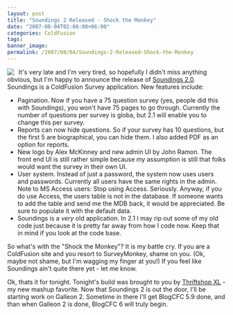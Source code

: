 ```yaml
---
layout: post
title: "Soundings 2 Released - Shock the Monkey"
date: "2007-08-04T02:08:00+06:00"
categories: ColdFusion 
tags: 
banner_image: 
permalink: /2007/08/04/Soundings-2-Released-Shock-the-Monkey
---
```


<img src="https://static.raymondcamden.com/images/cfjedi//logo.gif" align="left" style="margin-right: 10px">

It's very late and I'm very tired, so hopefully I didn't miss anything obvious, but I'm happy to announce the release of <a href="http://soundings.riaforge.org">Soundings 2.0</a>. Soundings is a ColdFusion Survey application. New features include:

<ul>
<li>Pagination. Now if you have a 75 question survey (yes, people did this with Soundings), you won't have 75 pages to go through. Currently the number of questions per survey is globa, but 2.1 will enable you to change this per survey.
<li>Reports can now hide questions. So if your survey has 10 questions, but the first 5 are biographical, you can hide them. I also added PDF as an option for reports.
<li>New logo by Alex McKinney and new admin UI by John Ramon. The front end UI is still rather simple because my assumption is still that folks would want the survey in their own UI.
<li>User system. Instead of just a password, the system now uses users and passwords. Currently all users have the same rights in the admin. Note to MS Access users: Stop using Access. Seriously. Anyway, if you do use Access, the users table is not in the database. If someone wants to add the table and send me the MDB back, it would be appreciated. Be sure to populate it with the default data.
<li>Soundings is a <i>very</i> old application. In 2.1 I may rip out some of my old code just because it is pretty far away from how I code now. Keep that in mind if you look at the code base.
</ul>

So what's with the "Shock the Monkey"? It is my battle cry. If you are a ColdFusion site and you resort to SurveyMonkey, shame on you. (Ok, maybe not shame, but I'm wagging my finger at you!) If you feel like Soundings ain't quite there yet - let me know. 

Ok, thats it for tonight. Tonight's build was brought to you by <a href="http://www.thriftshopxl.com/">Thriftshop XL</a> - my new mashup favorite. Now that Soundings 2 is out the door, I'll be starting work on Galleon 2. Sometime in there I'll get BlogCFC 5.9 done, and than when Galleon 2 is done, BlogCFC 6 will truly begin.

<br clear="left">